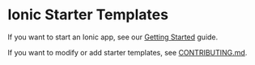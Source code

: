 # Ionic Starter Templates

If you want to start an Ionic app, see our [Getting
Started](https://ionicframework.com/getting-started/) guide.

If you want to modify or add starter templates, see
[CONTRIBUTING.md](https://github.com/ionic-team/starters/blob/master/CONTRIBUTING.md).
